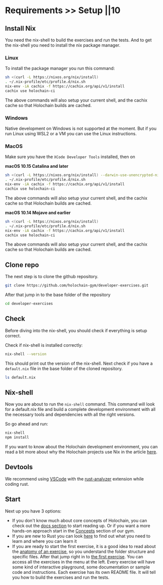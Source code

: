 # Requirements >> Setup ||10

## Install Nix

You need the nix-shell to build the exercises and run the tests. And to get the nix-shell you need to install the nix package manager.

### Linux

To install the package manager you run this command:

```bash
sh <(curl -L https://nixos.org/nix/install)
. ~/.nix-profile/etc/profile.d/nix.sh
nix-env -iA cachix -f https://cachix.org/api/v1/install
cachix use holochain-ci
```

The above commands will also setup your current shell, and the cachix cache so that Holochain builds are cached.

### Windows

Native development on Windows is not supported at the moment. But if you run Linux using WSL2 or a VM you can use the Linux instructions.

### MacOS

Make sure you have the `XCode Developer Tools` installed, then on  

**macOS 10.15 Catalina and later**  
```bash
sh <(curl -L https://nixos.org/nix/install) --darwin-use-unencrypted-nix-store-volume
. ~/.nix-profile/etc/profile.d/nix.sh
nix-env -iA cachix -f https://cachix.org/api/v1/install
cachix use holochain-ci
```

The above commands will also setup your current shell, and the cachix cache so that Holochain builds are cached.

**macOS 10.14 Mojave and earlier**  

```bash
sh <(curl -L https://nixos.org/nix/install)
. ~/.nix-profile/etc/profile.d/nix.sh
nix-env -iA cachix -f https://cachix.org/api/v1/install
cachix use holochain-ci
```

The above commands will also setup your current shell, and the cachix cache so that Holochain builds are cached.

## Clone repo

The next step is to clone the github repository.

```bash
git clone https://github.com/holochain-gym/developer-exercises.git
```

After that jump in to the base folder of the repository

```bash
cd developer-exercises
```


## Check
Before diving into the nix-shell, you should check if everything is setup correct.

Check if nix-shell is installed correctly:

```bash
nix-shell --version
```
This should print out the version of the nix-shell.
Next check if you have a `default.nix` file in the base folder of the cloned repository.

```bash
ls default.nix
```

## Nix-shell

Now you are about to run the `nix-shell` command. This command will look for a default.nix file and build a complete development environment with all the necessary tools and dependencies with all the right versions.

So go ahead and run:

```bash
nix-shell
npm install
```

If you want to know about the Holochain development environment, you can read a bit more about why the Holochain projects use Nix in the article [here](https://developer.holochain.org/docs/install-advanced/#more-info-on-nix).

## Devtools

We recommend using [VSCode](https://code.visualstudio.com/) with the [rust-analyzer](https://rust-analyzer.github.io/) extension while coding rust.

## Start

Next up you have 3 options:
- If you don't know much about core concepts of Holochain, you can check out the [docs section](/developers/requirements/documentation/) to start reading up. Or if you want a more hands-on approach start in the [Concepts](/concepts/) section of our gym.
- If you are new to Rust you can look [here](/developers/requirements/rust/) to find out what you need to learn and where you can learn it
- If you are ready to start the first exercise, it is a good idea to read about the [anatomy of an exercise](/developers/requirements/anatomy/), so you understand the folder structure and specific files. After that jump right in to [the first exercise](/developers/basic/entries/). You can access all the exercises in the menu at the left. Every exercise will have some kind of interactive playground, some documentation or sample code and instructions. Each exercise has its own README file. It will tell you how to build the exercises and run the tests.

